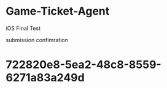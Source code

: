 # Game-Ticket-Agent
iOS Final Test

submission confimration

# 722820e8-5ea2-48c8-8559-6271a83a249d
